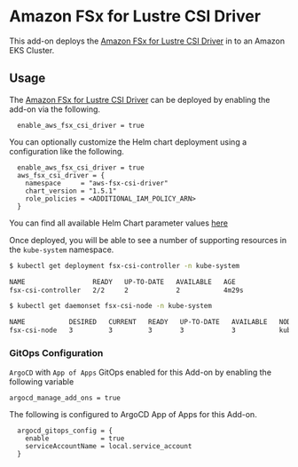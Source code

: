 # Amazon FSx for Lustre CSI Driver

This add-on deploys the [Amazon FSx for Lustre CSI Driver](https://docs.aws.amazon.com/eks/latest/userguide/fsx-csi.html) in to an Amazon EKS Cluster.

## Usage

The [Amazon FSx for Lustre CSI Driver](https://github.com/aws-ia/terraform-aws-eks-blueprints/tree/main/modules/kubernetes-addons/aws-fsx-csi-driver) can be deployed by enabling the add-on via the following. 

```hcl
  enable_aws_fsx_csi_driver = true
```

You can optionally customize the Helm chart deployment using a configuration like the following.

```hcl
  enable_aws_fsx_csi_driver = true
  aws_fsx_csi_driver = {
    namespace     = "aws-fsx-csi-driver"
    chart_version = "1.5.1"
    role_policies = <ADDITIONAL_IAM_POLICY_ARN>
  }
```

You can find all available Helm Chart parameter values [here](https://github.com/kubernetes-sigs/aws-fsx-csi-driver/blob/master/charts/aws-fsx-csi-driver/values.yaml)

Once deployed, you will be able to see a number of supporting resources in the `kube-system` namespace.

```sh
$ kubectl get deployment fsx-csi-controller -n kube-system

NAME                 READY   UP-TO-DATE   AVAILABLE   AGE
fsx-csi-controller   2/2     2            2           4m29s
```

```sh
$ kubectl get daemonset fsx-csi-node -n kube-system

NAME           DESIRED   CURRENT   READY   UP-TO-DATE   AVAILABLE   NODE SELECTOR                 AGE
fsx-csi-node   3         3         3       3            3           kubernetes.io/os=linux   4m32s
```

### GitOps Configuration

`ArgoCD` with `App of Apps` GitOps enabled for this Add-on by enabling the following variable

```hcl
argocd_manage_add_ons = true
```

The following is configured to ArgoCD App of Apps for this Add-on.

```hcl
  argocd_gitops_config = {
    enable             = true
    serviceAccountName = local.service_account
  }
```
